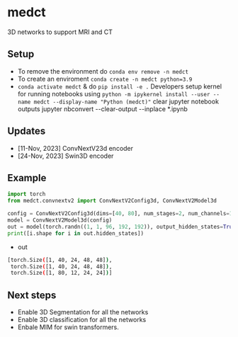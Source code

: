 # medct
3D networks to support MRI and CT 


## Setup 
- To remove the environment do `conda env remove -n medct`
- To create an enviroment `conda create -n medct python=3.9`
- `conda activate medct` & do `pip install -e .`
Developers setup kernel for running notebooks using `python -m ipykernel install --user --name medct --display-name "Python (medct)"`
clear jupyter notebook outputs jupyter nbconvert --clear-output --inplace *.ipynb


## Updates 
- [11-Nov, 2023] ConvNextV23d encoder
- [24-Nov, 2023] Swin3D encoder 


## Example 
```python
import torch 
from medct.convnextv2 import ConvNextV2Config3d, ConvNextV2Model3d

config = ConvNextV2Config3d(dims=[40, 80], num_stages=2, num_channels=1, image_size=(96, 192, 192), depths=[3, 3])
model = ConvNextV2Model3d(config)
out = model(torch.randn((1, 1, 96, 192, 192)), output_hidden_states=True)
print([i.shape for i in out.hidden_states])
```
- out
```bash
[torch.Size([1, 40, 24, 48, 48]), 
 torch.Size([1, 40, 24, 48, 48]), 
 torch.Size([1, 80, 12, 24, 24])]
```

## Next steps
- Enable 3D Segmentation for all the networks 
- Enable 3D classification for all the networks
- Enbale MIM for swin transformers. 